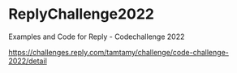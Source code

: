 # ReplyChallenge2022

Examples and Code for Reply - Codechallenge 2022

https://challenges.reply.com/tamtamy/challenge/code-challenge-2022/detail
